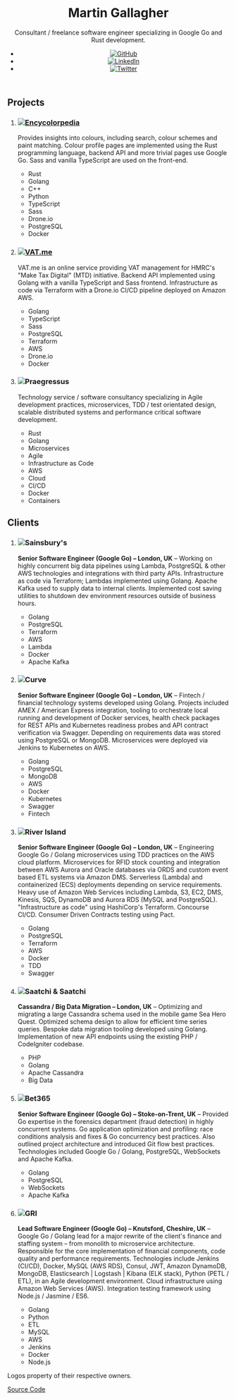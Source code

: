 <meta name=viewport content="width=device-width,height=device-height,initial-scale=1">
<meta name=referrer content=unsafe-url>
<meta name="theme-color" content="#369">

<title>Martin Gallagher: Freelance Golang / Rust Developer</title>

<header>

# Martin Gallagher

Consultant / freelance software engineer specializing in Google Go and Rust development.

- [![GitHub](/github.svg)](https://github.com/martingallagher)
- [![LinkedIn](/linkedin.svg)](https://www.linkedin.com/in/martgallagher/)
- [![Twitter](/twitter.svg)](https://twitter.com/MartGallagher)

</header>

<section>

## Projects

1. <article>

   ### [![Encycolorpedia](/encycolorpedia.svg)](https://encycolorpedia.com/)

   Provides insights into colours, including search, colour schemes and paint matching. Colour profile pages are implemented using the Rust programming language, backend API and more trivial pages use Google Go. Sass and vanilla TypeScript are used on the front-end.

   - Rust
   - Golang
   - C++
   - Python
   - TypeScript
   - Sass
   - Drone.io
   - PostgreSQL
   - Docker

   </article>

2. <article>

   ### [![VAT.me](/vat.me.svg)](https://vat.me/)

   VAT.me is an online service providing VAT management for HMRC's "Make Tax Digital" (MTD) initiative. Backend API implemented using Golang with a vanilla TypeScript and Sass frontend. Infrastructure as code via Terraform with a Drone.io CI/CD pipeline deployed on Amazon AWS.

   - Golang
   - TypeScript
   - Sass
   - PostgreSQL
   - Terraform
   - AWS
   - Drone.io
   - Docker

   </article>

2. <article>

   ### ![Praegressus](/praegressus.svg)

   Technology service / software consultancy specializing in Agile development practices, microservices, TDD / test orientated design, scalable distributed systems and performance critical software development.

   - Rust
   - Golang
   - Microservices
   - Agile
   - Infrastructure as Code
   - AWS
   - Cloud
   - CI/CD
   - Docker
   - Containers

   </article>

</section>

<section>

## Clients

1. <article>

   ### ![Sainsbury's](/sainsbury%27s.svg)

   **Senior Software Engineer (Google Go) – London, UK** – Working on highly concurrent big data pipelines using Lambda, PostgreSQL & other AWS technologies and integrations with third party APIs. Infrastructure as code via Terraform; Lambdas implemented using Golang. Apache Kafka used to supply data to internal clients. Implemented cost saving utilities to shutdown dev environment resources outside of business hours.

   - Golang
   - PostgreSQL
   - Terraform
   - AWS
   - Lambda
   - Docker
   - Apache Kafka

   </article>

2. <article>

   ### ![Curve](/curve.svg)

   **Senior Software Engineer (Google Go) – London, UK** – Fintech / financial technology systems developed using Golang. Projects included AMEX / American Express integration, tooling to orchestrate local running and development of Docker services, health check packages for REST APIs and Kubernetes readiness probes and API contract verification via Swagger. Depending on requirements data was stored using PostgreSQL or MongoDB. Microservices were deployed via Jenkins to Kubernetes on AWS.

   - Golang
   - PostgreSQL
   - MongoDB
   - AWS
   - Docker
   - Kubernetes
   - Swagger
   - Fintech

   </article>

3. <article>

   ### ![River Island](/river-island.svg)

   **Senior Software Engineer (Google Go) – London, UK** – Engineering Google Go / Golang microservices using TDD practices on the AWS cloud platform. Microservices for RFID stock counting and integration between AWS Aurora and Oracle databases via ORDS and custom event based ETL systems via Amazon DMS. Serverless (Lambda) and containerized (ECS) deployments depending on service requirements. Heavy use of Amazon Web Services including Lambda, S3, EC2, DMS, Kinesis, SQS, DynamoDB and Aurora RDS (MySQL and PostgreSQL). "Infrastructure as code" using HashiCorp's Terraform. Concourse CI/CD. Consumer Driven Contracts testing using Pact.

   - Golang
   - PostgreSQL
   - Terraform
   - AWS
   - Docker
   - TDD
   - Swagger

   </article>

4. <article>

   ### ![Saatchi & Saatchi](/saatchi.svg)

   **Cassandra / Big Data Migration – London, UK** – Optimizing and migrating a large Cassandra schema used in the mobile game Sea Hero Quest. Optimized schema design to allow for efficient time series queries. Bespoke data migration tooling developed using Golang. Implementation of new API endpoints using the existing PHP / CodeIgniter codebase.

   - PHP
   - Golang
   - Apache Cassandra
   - Big Data

   </article>

5. <article>

   ### ![Bet365](/bet365.svg)

   **Senior Software Engineer (Google Go) – Stoke-on-Trent, UK** – Provided Go expertise in the forensics department (fraud detection) in highly concurrent systems. Go application optimization and profiling: race conditions analysis and fixes & Go concurrency best practices. Also outlined project architecture and introduced Git flow best practices. Technologies included Google Go / Golang, PostgreSQL, WebSockets and Apache Kafka.

   - Golang
   - PostgreSQL
   - WebSockets
   - Apache Kafka

   </article>

5. <article>

   ### ![GRI](/gri.svg)

   **Lead Software Engineer (Google Go) – Knutsford, Cheshire, UK** – Google Go / Golang lead for a major rewrite of the client's finance and staffing system – from monolith to microservice architecture. Responsible for the core implementation of financial components, code quality and performance requirements. Technologies include Jenkins (CI/CD), Docker, MySQL (AWS RDS), Consul, JWT, Amazon DynamoDB, MongoDB, Elasticsearch | Logstash | Kibana (ELK stack), Python (PETL / ETL), in an Agile development environment. Cloud infrastructure using Amazon Web Services (AWS). Integration testing framework using Node.js / Jasmine / ES6.

   - Golang
   - Python
   - ETL
   - MySQL
   - AWS
   - Jenkins
   - Docker
   - Node.js

   </article>

</section>

<footer>

Logos property of their respective owners.

[Source Code](https://github.com/martingallagher/website)

</footer>
